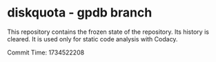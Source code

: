 # diskquota - gpdb branch

This repository contains the frozen state of the repository.
Its history is cleared. It is used only for static code
analysis with Codacy.

Commit Time: 1734522208